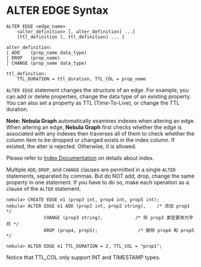 # ALTER EDGE Syntax

```ngql
ALTER EDGE <edge_name>
    <alter_definition> [, alter_definition] ...]
    [ttl_definition [, ttl_definition] ... ]

alter_definition:
| ADD    (prop_name data_type)
| DROP   (prop_name)
| CHANGE (prop_name data_type)

ttl_definition:
    TTL_DURATION = ttl_duration, TTL_COL = prop_name
```

`ALTER EDGE` statement changes the structure of an edge. For example, you can add or delete properties, change the data type of an existing property. You can also set a property as TTL (Time-To-Live), or change the TTL duration.

**Note:** **Nebula Graph** automatically examines indexes when altering an edge. When altering an edge, **Nebula Graph** first checks whether the edge is associated with any indexes then traverses all of them to check whether the column item to be dropped or changed exists in the index column. If existed, the alter is rejected. Otherwise, it is allowed.

Please refer to [Index Documentation](index.md) on details about index.

Multiple `ADD`, `DROP`, and `CHANGE` clauses are permitted in a single `ALTER` statements, separated by commas. But do NOT add, drop, change the same property in one statement. If you have to do so, make each operation as a clause of the `ALTER` statement.

```ngql
nebula> CREATE EDGE e1 (prop3 int, prop4 int, prop5 int);
nebula> ALTER EDGE e1 ADD (prop1 int, prop2 string),    /* 添加 prop1 */
              CHANGE (prop3 string),            /* 将 prop3 类型更改为字符 */
              DROP (prop4, prop5);               /* 删除 prop4 和 prop5 */

nebula> ALTER EDGE e1 TTL_DURATION = 2, TTL_COL = "prop1";
```

Notice that TTL_COL only support INT and TIMESTAMP types.
